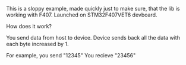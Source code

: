 This is a sloppy example, made quickly just to make sure, that the lib is working with F407.
Launched on STM32F407VET6 devboard.

How does it work?

You send data from host to device.
Device sends back all the data with each byte increased by 1.

For example, you send "12345"
You recieve "23456"
